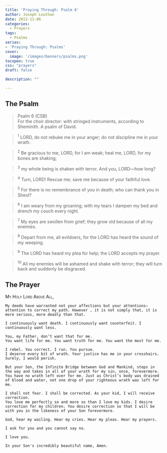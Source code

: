 ```yaml
---
title: 'Praying Through: Psalm 6'
author: Joseph Louthan
date: 2012-11-06
categories:
  - Prayers
tags:
  - Psalms
series:
- 'Praying Through: Psalms'
cover:
  image: '/images/banners/psalms.png'
tocopen: true
css: "prayers"
draft: false

description: ""

---
```

## The Psalm

>Psalm 6 (CSB)  
><sup></sup> For the choir director: with stringed instruments, according to Sheminith. A psalm of David. 

><sup>1</sup> LORD, do not rebuke me in your anger; do not discipline me in your wrath. 

><sup>2</sup> Be gracious to me, LORD, for I am weak; heal me, LORD, for my bones are shaking; 

><sup>3</sup> my whole being is shaken with terror. And you, LORD—how long? 

><sup>4</sup> Turn, LORD! Rescue me; save me because of your faithful love. 

><sup>5</sup> For there is no remembrance of you in death; who can thank you in Sheol? 

><sup>6</sup> I am weary from my groaning; with my tears I dampen my bed and drench my couch every night. 

><sup>7</sup> My eyes are swollen from grief; they grow old because of all my enemies. 

><sup>8</sup> Depart from me, all evildoers, for the LORD has heard the sound of my weeping. 

><sup>9</sup> The LORD has heard my plea for help; the LORD accepts my prayer. 

><sup>10</sup> All my enemies will be ashamed and shake with terror; they will turn back and suddenly be disgraced.

## The Prayer

<div style="font-variant: small-caps;">
  My Holy Lord Above All,
</div>

```text
My deeds have warranted not your affections but your attentions—attention to correct my path. However , it is not simply that, it is more serious, more deadly than that.

I continuously want death. I continuously want counterfeit. I continuously want less.

You, my Father, don’t want that for me.
You want life for me. You want truth for me. You want the most for me.

I rebel. You correct. I run. You pursue.
I deserve every bit of wrath. Your justice has me in your crosshairs. Surely, I would perish.

But your Son, the Infinite Bridge between God and Mankind, steps in the way and takes in all of your wrath for my sin, once, forevermore.
You have no wrath left over for me. Just as Christ’s body was drained of blood and water, not one drop of your righteous wrath was left for me.

I shall not fear. I shall be corrected. As your kid, I will receive correction.
You love me perfectly so and more so than I love my kids. I desire correction for my children. You desire correction so that I will be with you in the likeness of your Son forevermore.

God, hear my wailing. Hear my cries. Hear my pleas. Hear my prayers.

I ask for you and you cannot say no.

I love you.

In your Son's incredibly beautiful name, Amen.
```
